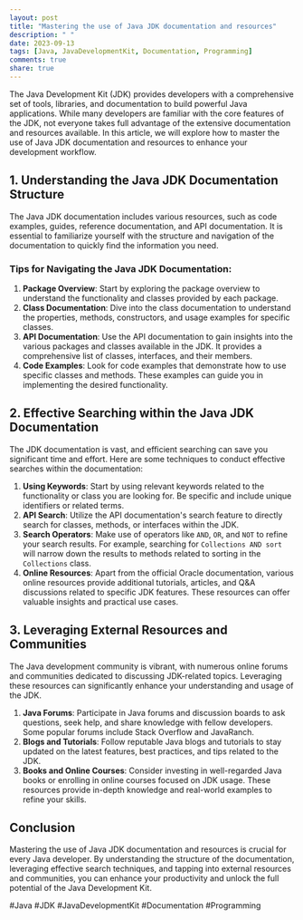 ```yaml
---
layout: post
title: "Mastering the use of Java JDK documentation and resources"
description: " "
date: 2023-09-13
tags: [Java, JavaDevelopmentKit, Documentation, Programming]
comments: true
share: true
---
```


The Java Development Kit (JDK) provides developers with a comprehensive set of tools, libraries, and documentation to build powerful Java applications. While many developers are familiar with the core features of the JDK, not everyone takes full advantage of the extensive documentation and resources available. In this article, we will explore how to master the use of Java JDK documentation and resources to enhance your development workflow.

## 1. Understanding the Java JDK Documentation Structure

The Java JDK documentation includes various resources, such as code examples, guides, reference documentation, and API documentation. It is essential to familiarize yourself with the structure and navigation of the documentation to quickly find the information you need.

### Tips for Navigating the Java JDK Documentation:

1. **Package Overview**: Start by exploring the package overview to understand the functionality and classes provided by each package.
2. **Class Documentation**: Dive into the class documentation to understand the properties, methods, constructors, and usage examples for specific classes.
3. **API Documentation**: Use the API documentation to gain insights into the various packages and classes available in the JDK. It provides a comprehensive list of classes, interfaces, and their members.
4. **Code Examples**: Look for code examples that demonstrate how to use specific classes and methods. These examples can guide you in implementing the desired functionality.

## 2. Effective Searching within the Java JDK Documentation

The JDK documentation is vast, and efficient searching can save you significant time and effort. Here are some techniques to conduct effective searches within the documentation:

1. **Using Keywords**: Start by using relevant keywords related to the functionality or class you are looking for. Be specific and include unique identifiers or related terms.
2. **API Search**: Utilize the API documentation's search feature to directly search for classes, methods, or interfaces within the JDK.
3. **Search Operators**: Make use of operators like `AND`, `OR`, and `NOT` to refine your search results. For example, searching for `Collections AND sort` will narrow down the results to methods related to sorting in the `Collections` class.
4. **Online Resources**: Apart from the official Oracle documentation, various online resources provide additional tutorials, articles, and Q&A discussions related to specific JDK features. These resources can offer valuable insights and practical use cases.

## 3. Leveraging External Resources and Communities

The Java development community is vibrant, with numerous online forums and communities dedicated to discussing JDK-related topics. Leveraging these resources can significantly enhance your understanding and usage of the JDK.

1. **Java Forums**: Participate in Java forums and discussion boards to ask questions, seek help, and share knowledge with fellow developers. Some popular forums include Stack Overflow and JavaRanch.
2. **Blogs and Tutorials**: Follow reputable Java blogs and tutorials to stay updated on the latest features, best practices, and tips related to the JDK.
3. **Books and Online Courses**: Consider investing in well-regarded Java books or enrolling in online courses focused on JDK usage. These resources provide in-depth knowledge and real-world examples to refine your skills.

## Conclusion

Mastering the use of Java JDK documentation and resources is crucial for every Java developer. By understanding the structure of the documentation, leveraging effective search techniques, and tapping into external resources and communities, you can enhance your productivity and unlock the full potential of the Java Development Kit.

#Java #JDK #JavaDevelopmentKit #Documentation #Programming